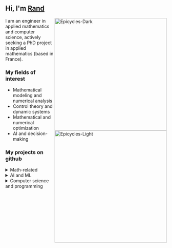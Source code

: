 ## Hi, I'm [Rand](https://rand-asswad.xyz)

<img src="epicycles_dark.gif#gh-dark-mode-only" alt="Epicycles-Dark" align="right" width="350" height="auto"/>
<img src="epicycles_light.gif#gh-light-mode-only" alt="Epicycles-Light" align="right" width="350" height="auto"/>

I am an engineer in applied mathematics and computer science,
actively seeking a PhD project in applied mathematics (based in France).

### My fields of interest

- Mathematical modeling and numerical analysis
- Control theory and dynamic systems
- Mathematical and numerical optimization
- AI and decision-making

### My projects on github

<details>
<summary>Math-related</summary>

- [Wilson Cowan A1 model (WCA1)](https://github.com/rand-asswad/WCA1) [[report](https://rand-asswad.xyz/WCA1-docs/)]
- [Muallef (MIR)](https://github.com/rand-asswad/muallef) [[report](https://rand-asswad.xyz/muallef/)]
- [Active contour models](https://github.com/rand-asswad/acitve-contour-models)
  [[report](https://rand-asswad.xyz/active-contour-models)]
- [Optimal control](https://github.com/rand-asswad/controle_optimal)
  [[report (fr)](https://rand-asswad.xyz/controle_optimal/)]
- [Complex mappings visualisation](https://github.com/rand-asswad/complex_maps)
  [[notebook](https://mybinder.org/v2/gh/rand-asswad/complex_maps/master?filepath=maps.ipynb)]
- [Runge-Kutta methods](https://github.com/rand-asswad/Runge-Kutta)
</details>

<details>
<summary>AI and ML</summary>

- [Multi-Agent Systems](https://github.com/rand-asswad/multi-agent-systems)
  [[MARL paper (fr)](https://rand-asswad.xyz/multi-agent-systems)]
- [Taquin (8-puzzle)](https://github.com/rand-asswad/taquin) [[report (fr)](https://rand-asswad.xyz/taquin/)]
- [ChatBot (ELIZA, logical agent)](https://github.com/rand-asswad/chatbot)
</details>

<details>
<summary>Computer science and programming</summary>

- [My personal website](https://rand-asswad.xyz) [[repo](https://github.com/rand-asswad/rand-asswad.github.io)]
- [dotfiles](https://github.com/rand-asswad/dotfiles)
- [AsciiMath to Tex (AM2T)](https://github.com/rand-asswad/am2t)
  [[report (fr)](https://rand-asswad.github.io/am2t/)]
- [University Database](https://github.com/rand-asswad/gm4_bdd_univ)
  [[report (fr)](https://rand-asswad.github.io/gm4_bdd_univ/)]
- [Pacman Unity3D clone](https://github.com/rand-asswad/pacmanUnity3D)
</details>